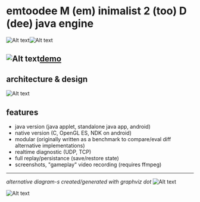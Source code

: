 # emtoodee M (em) inimalist 2 (too) D (dee) java engine
![Alt text](https://raw.github.com/mbohun/mbohun_graph-experiments/master/emtoodee-design/screenshots/mb-e2d-00_shadowsoft.png "screenshot")![Alt text](https://raw.github.com/mbohun/mbohun_graph-experiments/master/emtoodee-design/screenshots/mb-e2d-01_shadowsoft.png "screenshot")

![Alt text](https://raw.github.com/mbohun/mbohun_graph-experiments/master/emtoodee-design/animation_walker_demo.gif "walking")[demo](http://users.on.net/~mbohun)
---
## architecture & design
![Alt text](https://raw.github.com/mbohun/mbohun_graph-experiments/master/emtoodee-design/engine-architecture.png "first version created in dia")

## features
- java version (java applet, standalone java app, android)
- native version (C, OpenGL ES, NDK on android)
- modular (originally written as a benchmark to compare/eval diff alternative implementations)
- realtime diagnostic (UDP, TCP)
- full replay/persistance (save/restore state)
- screenshots, "gameplay" video recording (requires ffmpeg)

---
_alternative diagram-s created/generated with graphviz dot_
![Alt text](https://raw.github.com/mbohun/mbohun_graph-experiments/master/emtoodee-design/architecture-01.dot.png "first version created/generated with graphviz DOT")

![Alt text](https://raw.github.com/mbohun/mbohun_graph-experiments/master/emtoodee-design/architecture-01-sink.dot.png "fixed/alternative layout")
